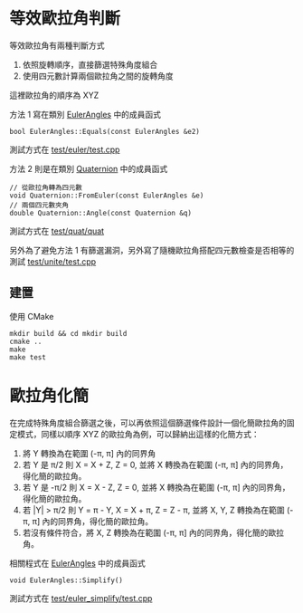 # 等效歐拉角判斷

等效歐拉角有兩種判斷方式

1. 依照旋轉順序，直接篩選特殊角度組合
2. 使用四元數計算兩個歐拉角之間的旋轉角度

這裡歐拉角的順序為 XYZ

方法 1 寫在類別 [EulerAngles](include/EulerAngles.h) 中的成員函式

    bool EulerAngles::Equals(const EulerAngles &e2)

測試方式在 [test/euler/test.cpp](test/euler/test.cpp)

方法 2 則是在類別 [Quaternion](include/Quaternion.h) 中的成員函式

    // 從歐拉角轉為四元數
    void Quaternion::FromEuler(const EulerAngles &e)
    // 兩個四元數夾角
    double Quaternion::Angle(const Quaternion &q)

測試方式在 [test/quat/quat](test/quat/test.cpp)

另外為了避免方法 1 有篩選漏洞，另外寫了隨機歐拉角搭配四元數檢查是否相等的測試 [test/unite/test.cpp](test/unite/test.cpp)

## 建置

使用 CMake

    mkdir build && cd mkdir build
    cmake ..
    make
    make test

# 歐拉角化簡

在完成特殊角度組合篩選之後，可以再依照這個篩選條件設計一個化簡歐拉角的固定模式，同樣以順序 XYZ 的歐拉角為例，可以歸納出這樣的化簡方式：

1. 將 Y 轉換為在範圍 (-π, π] 內的同界角
2. 若 Y 是 π/2 則 X = X + Z, Z = 0, 並將 X 轉換為在範圍 (-π, π] 內的同界角，得化簡的歐拉角。
3. 若 Y 是 -π/2 則 X = X - Z, Z = 0, 並將 X 轉換為在範圍 (-π, π] 內的同界角，得化簡的歐拉角。
4. 若 |Y| > π/2 則 Y = π - Y, X = X + π, Z = Z - π, 並將 X, Y, Z 轉換為在範圍 (-π, π] 內的同界角，得化簡的歐拉角。
5. 若沒有條件符合，將 X, Z 轉換為在範圍 (-π, π] 內的同界角，得化簡的歐拉角。

相關程式在 [EulerAngles](include/EulerAngles.h) 中的成員函式

    void EulerAngles::Simplify()

測試方式在 [test/euler_simplify/test.cpp](test/euler_simplify/test.cpp)

